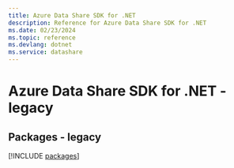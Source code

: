 ```yaml
---
title: Azure Data Share SDK for .NET
description: Reference for Azure Data Share SDK for .NET
ms.date: 02/23/2024
ms.topic: reference
ms.devlang: dotnet
ms.service: datashare
---
```

# Azure Data Share SDK for .NET - legacy
## Packages - legacy
[!INCLUDE [packages](data-share-index.md)]